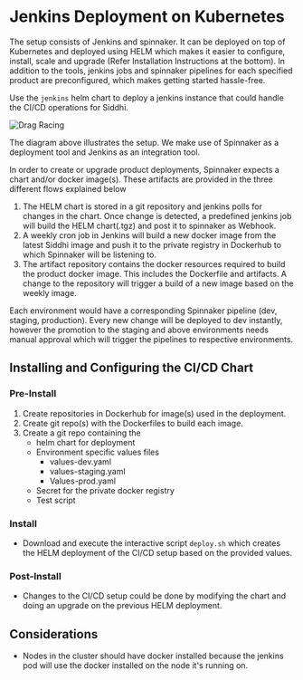 # Jenkins Deployment on Kubernetes

The setup consists of Jenkins and spinnaker. It can be deployed on top of Kubernetes and deployed using HELM which makes it easier to configure, install, scale and upgrade (Refer Installation Instructions at the bottom). In addition to the tools, jenkins jobs and spinnaker pipelines for each specified product are preconfigured, which makes getting started hassle-free.

Use the `jenkins` helm chart to deploy a jenkins instance that could handle the CI/CD operations for Siddhi.

![Drag Racing](docs/resources/diagram.jpg)


The diagram above illustrates the setup. We make use of Spinnaker as a deployment tool and Jenkins as an integration tool.

In order to create or upgrade product deployments, Spinnaker expects a chart and/or docker image(s). These artifacts are provided in the three different flows explained below
1. The HELM chart is stored in a git repository and jenkins polls for changes in the chart. Once change is detected, a predefined jenkins job will build the HELM chart(.tgz) and post it to spinnaker as Webhook.
2. A weekly cron job in Jenkins will build a new docker image from the latest Siddhi image and push it to the private registry in Dockerhub to which Spinnaker will be listening to.
3. The artifact repository contains the docker resources required to build the product docker image. This includes the Dockerfile and artifacts. A change to the repository will trigger a build of a new image based on the weekly image.

Each environment would have a corresponding Spinnaker pipeline (dev, staging, production). Every new change will be deployed to dev instantly, however the promotion to the staging and above environments needs manual approval which will trigger the pipelines to respective environments.

## Installing and Configuring the CI/CD Chart

### Pre-Install

1. Create repositories in Dockerhub for image(s) used in the deployment.
2. Create git repo(s) with the Dockerfiles to build each image.
3. Create a git repo containing the
    * helm chart for deployment
    * Environment specific values files
        * values-dev.yaml
        * values-staging.yaml
        * Values-prod.yaml
    * Secret for the private docker registry
    * Test script

### Install

* Download and execute the interactive script `deploy.sh` which creates the HELM deployment of the CI/CD setup based on the provided values.

### Post-Install

* Changes to the CI/CD setup could be done by modifying the chart and doing an upgrade on the previous HELM deployment.

## Considerations

* Nodes in the cluster should have docker installed because the jenkins pod will use the docker installed on the node it's running on.
